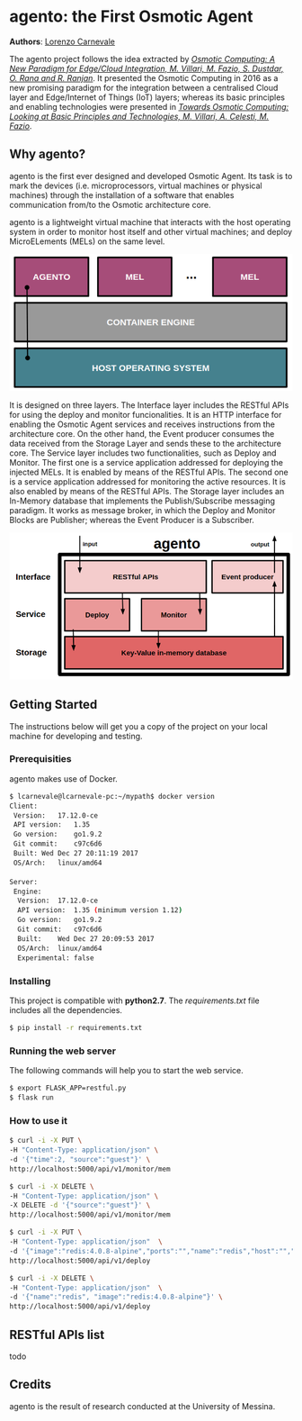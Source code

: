 # agento: the First Osmotic Agent

**Authors**: [Lorenzo Carnevale](mailto:lorenzocarnevale@gmail.com)

The agento project follows the idea extracted by [*Osmotic Computing: A New Paradigm for Edge/Cloud Integration, M. Villari, M. Fazio, S. Dustdar, O. Rana and R. Ranjan*](http://ieeexplore.ieee.org/document/7802525/). It presented the Osmotic Computing in 2016 as a new promising paradigm for the integration between a centralised Cloud layer and Edge/Internet of Things (IoT) layers; whereas its basic principles and enabling technologies were presented in [*Towards Osmotic Computing: Looking at Basic Principles and Technologies, M. Villari, A. Celesti, M. Fazio*](https://link.springer.com/chapter/10.1007/978-3-319-61566-0_86).

## Why agento?
agento is the first ever designed and developed Osmotic Agent. Its task is to mark the devices (i.e. microprocessors, virtual machines or physical machines) through the installation of a software that enables communication from/to the Osmotic architecture core.

agento is a lightweight virtual machine that interacts with the host operating system in order to monitor host itself and other virtual machines; and deploy MicroELements (MELs) on the same level.

![agento-environment](https://github.com/lcarnevale/agento/blob/master/doc/figure/agento1.png?raw=true)

It is designed on three layers. The Interface layer includes the RESTful APIs for using the deploy and monitor funcionalities. It is an HTTP interface for enabling the Osmotic Agent services and receives instructions from the architecture core. On the other hand, the Event producer consumes the data received from the Storage Layer and sends these to the architecture core.
The Service layer includes two functionalities, such as Deploy and Monitor. The first one is a service application addressed for deploying the injected MELs. It is enabled by means of the RESTful APIs. The second one is a service application addressed for monitoring the active resources. It is also enabled by means of the RESTful APIs.
The Storage layer includes an In-Memory database that implements the Publish/Subscribe messaging paradigm. It works as message broker, in which the Deploy and Monitor Blocks are Publisher; whereas the Event Producer is a Subscriber.

![agento-architecture](https://github.com/lcarnevale/agento/blob/master/doc/figure/agento2.png?raw=true)


## Getting Started
The instructions below will get you a copy of the project on your local machine for developing and testing.

### Prerequisities
agento makes use of Docker.
```bash
$ lcarnevale@lcarnevale-pc:~/mypath$ docker version
Client:
 Version:	17.12.0-ce
 API version:	1.35
 Go version:	go1.9.2
 Git commit:	c97c6d6
 Built:	Wed Dec 27 20:11:19 2017
 OS/Arch:	linux/amd64

Server:
 Engine:
  Version:	17.12.0-ce
  API version:	1.35 (minimum version 1.12)
  Go version:	go1.9.2
  Git commit:	c97c6d6
  Built:	Wed Dec 27 20:09:53 2017
  OS/Arch:	linux/amd64
  Experimental:	false
```

### Installing
This project is compatible with **python2.7**. The *requirements.txt* file includes all the dependencies.
```bash
$ pip install -r requirements.txt
```

### Running the web server
The following commands will help you to start the web service.

```bash
$ export FLASK_APP=restful.py
$ flask run
```

### How to use it
```bash
$ curl -i -X PUT \
-H "Content-Type: application/json" \
-d '{"time":2, "source":"guest"}' \
http://localhost:5000/api/v1/monitor/mem
```

```bash
$ curl -i -X DELETE \
-H "Content-Type: application/json" \
-X DELETE -d '{"source":"guest"}' \
http://localhost:5000/api/v1/monitor/mem
```

```bash
$ curl -i -X PUT \
-H "Content-Type: application/json"  \
-d '{"image":"redis:4.0.8-alpine","ports":"","name":"redis","host":"","volumes":"","privileged":"","command":""}' \
http://localhost:5000/api/v1/deploy
```

```bash
$ curl -i -X DELETE \
-H "Content-Type: application/json"  \
-d '{"name":"redis", "image":"redis:4.0.8-alpine"}' \
http://localhost:5000/api/v1/deploy
```

## RESTful APIs list
todo


## Credits
agento is the result of research conducted at the University of Messina. 